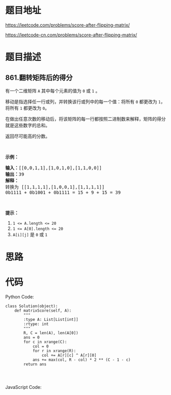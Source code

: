 # 题目地址
https://leetcode.com/problems/score-after-flipping-matrix/

https://leetcode-cn.com/problems/score-after-flipping-matrix/
# 题目描述
## 861.翻转矩阵后的得分
<p>有一个二维矩阵&nbsp;<code>A</code> 其中每个元素的值为&nbsp;<code>0</code>&nbsp;或&nbsp;<code>1</code>&nbsp;。</p>

<p>移动是指选择任一行或列，并转换该行或列中的每一个值：将所有 <code>0</code> 都更改为 <code>1</code>，将所有 <code>1</code> 都更改为 <code>0</code>。</p>

<p>在做出任意次数的移动后，将该矩阵的每一行都按照二进制数来解释，矩阵的得分就是这些数字的总和。</p>

<p>返回尽可能高的分数。</p>

<p>&nbsp;</p>

<ol>
</ol>

<p><strong>示例：</strong></p>

<pre><strong>输入：</strong>[[0,0,1,1],[1,0,1,0],[1,1,0,0]]
<strong>输出：</strong>39
<strong>解释：
</strong>转换为 [[1,1,1,1],[1,0,0,1],[1,1,1,1]]
0b1111 + 0b1001 + 0b1111 = 15 + 9 + 15 = 39</pre>

<p>&nbsp;</p>

<p><strong>提示：</strong></p>

<ol>
	<li><code>1 &lt;= A.length &lt;= 20</code></li>
	<li><code>1 &lt;= A[0].length &lt;= 20</code></li>
	<li><code>A[i][j]</code>&nbsp;是&nbsp;<code>0</code> 或&nbsp;<code>1</code></li>
</ol>

# 思路

# 代码
Python Code:

```
class Solution(object):
    def matrixScore(self, A):
        """
        :type A: List[List[int]]
        :rtype: int
        """
        R, C = len(A), len(A[0])
        ans = 0
        for c in xrange(C):
            col = 0
            for r in xrange(R):
                col += A[r][c] ^ A[r][0]
            ans += max(col, R - col) * 2 ** (C - 1 - c)
        return ans
                    
                
                    
```
JavaScript Code:

```

```
